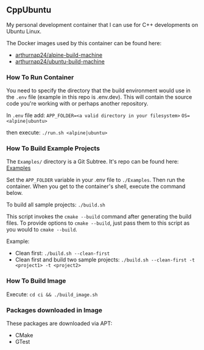 ## CppUbuntu

My personal development container that I can use for C++ developments on Ubuntu Linux.

The Docker images used by this container can be found here:
- [arthurnap24/alpine-build-machine](https://hub.docker.com/r/arthurnap24/alpine-build-machine)
- [arthurnap24/ubuntu-build-machine](https://hub.docker.com/r/arthurnap24/ubuntu-build-machine)

### How To Run Container
You need to specify the directory that the build environment would use in the `.env` file (example in this repo is .env.dev). This will contain the source code you're working with or perhaps another repository.

In `.env` file add:
`APP_FOLDER=<a valid directory in your filesystem>`
`OS=<alpine|ubuntu>`

then execute:
`./run.sh <alpine|ubuntu>`

### How To Build Example Projects
The `Examples/` directory is a Git Subtree. It's repo can be found here:
[Examples](https://github.com/arthurnap24/Examples.git)

Set the `APP_FOLDER` variable in your .env file to `./Examples`. Then run the container. When you get to the container's shell, execute the command below.

To build all sample projects:
`./build.sh`

This script invokes the `cmake --build` command after generating the build files. To provide options to `cmake --build`, just pass them to this script as you would to `cmake --build`.

Example:
- Clean first: `./build.sh --clean-first`
- Clean first and build two sample projects: `./build.sh --clean-first -t <project1> -t <project2>`

### How To Build Image
Execute:
`cd ci && ./build_image.sh`

### Packages downloaded in Image
These packages are downloaded via APT:
- CMake
- GTest
